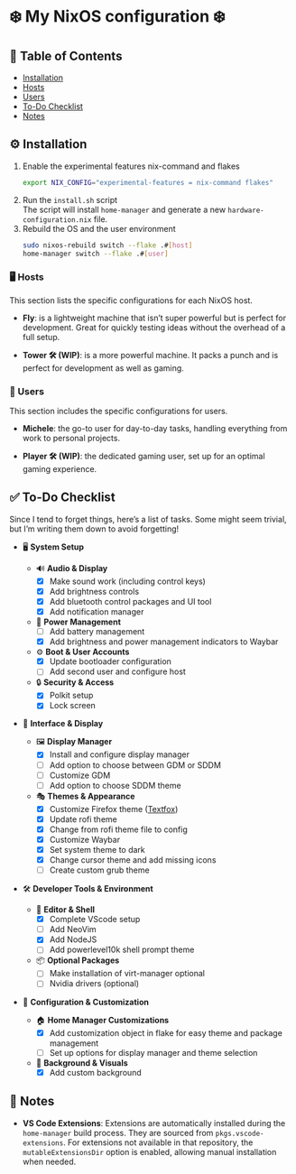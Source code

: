 # ❄️ My NixOS configuration ❄️

## 📖 Table of Contents

- [Installation](#⚙️-installation)
- [Hosts](#🖥️-hosts)
- [Users](#👤-users)
- [To-Do Checklist](#✅-to-do-checklist)
- [Notes](#📝-notes)

## ⚙️ Installation

1.  Enable the experimental features nix-command and flakes
    ```bash
    export NIX_CONFIG="experimental-features = nix-command flakes"
    ```
2.  Run the `install.sh` script\
    The script will install `home-manager` and generate a new `hardware-configuration.nix` file.
3.  Rebuild the OS and the user environment
    ```bash
    sudo nixos-rebuild switch --flake .#[host]
    home-manager switch --flake .#[user]
    ```

### 🖥️ Hosts

This section lists the specific configurations for each NixOS host.

- **Fly**: is a lightweight machine that isn’t super powerful but is perfect for development. Great for quickly testing ideas without the overhead of a full setup.

- **Tower 🛠️ (WIP)**: is a more powerful machine. It packs a punch and is perfect for development as well as gaming.

### 👤 Users

This section includes the specific configurations for users.

- **Michele**: the go-to user for day-to-day tasks, handling everything from work to personal projects.

- **Player 🛠️ (WIP)**: the dedicated gaming user, set up for an optimal gaming experience.

## ✅ To-Do Checklist

Since I tend to forget things, here’s a list of tasks. Some might seem trivial, but I’m writing them down to avoid forgetting!

- 🖥️ **System Setup**

  - 🔊 **Audio & Display**
    - [x] Make sound work (including control keys)
    - [x] Add brightness controls
    - [x] Add bluetooth control packages and UI tool
    - [x] Add notification manager
  - 🔋 **Power Management**
    - [ ] Add battery management
    - [x] Add brightness and power management indicators to Waybar
  - ⚙️ **Boot & User Accounts**
    - [x] Update bootloader configuration
    - [ ] Add second user and configure host
  - 🔒 **Security & Access**
    - [x] Polkit setup
    - [x] Lock screen

- 🎨 **Interface & Display**

  - 🖼️ **Display Manager**
    - [x] Install and configure display manager
    - [ ] Add option to choose between GDM or SDDM
    - [ ] Customize GDM
    - [ ] Add option to choose SDDM theme
  - 🎭 **Themes & Appearance**
    - [x] Customize Firefox theme ([Textfox](https://github.com/adriankarlen/textfox))
    - [x] Update rofi theme
    - [x] Change from rofi theme file to config
    - [x] Customize Waybar
    - [x] Set system theme to dark
    - [x] Change cursor theme and add missing icons
    - [ ] Create custom grub theme

- 🛠️ **Developer Tools & Environment**

  - 📝 **Editor & Shell**
    - [x] Complete VScode setup
    - [ ] Add NeoVim
    - [x] Add NodeJS
    - [ ] Add powerlevel10k shell prompt theme
  - 📦 **Optional Packages**
    - [ ] Make installation of virt-manager optional
    - [ ] Nvidia drivers (optional)

- 🧩 **Configuration & Customization**
  - 🏠 **Home Manager Customizations**
    - [x] Add customization object in flake for easy theme and package management
    - [ ] Set up options for display manager and theme selection
  - 🌄 **Background & Visuals**
    - [x] Add custom background

## 📝 Notes

- **VS Code Extensions**: Extensions are automatically installed during the `home-manager` build process. They are sourced from `pkgs.vscode-extensions`. For extensions not available in that repository, the `mutableExtensionsDir` option is enabled, allowing manual installation when needed.
